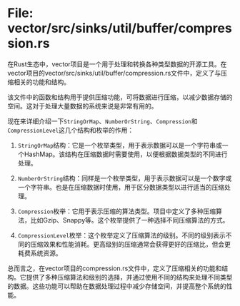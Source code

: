 # File: vector/src/sinks/util/buffer/compression.rs

在Rust生态中，vector项目是一个用于处理和转换各种类型数据的开源工具。在vector项目的vector/src/sinks/util/buffer/compression.rs文件中，定义了与压缩相关的功能和结构。

该文件中的函数和结构用于提供压缩功能，可将数据进行压缩，以减少数据存储的空间。这对于处理大量数据的系统来说是非常有用的。

现在来详细介绍一下`StringOrMap`、`NumberOrString`、`Compression`和`CompressionLevel`这几个结构和枚举的作用：

1. `StringOrMap`结构：它是一个枚举类型，用于表示数据可以是一个字符串或一个HashMap。该结构在压缩数据时需要使用，以便根据数据类型的不同进行处理。

2. `NumberOrString`结构：同样是一个枚举类型，用于表示数据可以是一个数字或一个字符串。也是在压缩数据时使用，用于区分数据类型以进行适当的压缩处理。

3. `Compression`枚举：它用于表示压缩的算法类型。项目中定义了多种压缩算法，比如Gzip、Snappy等。这个枚举提供了一种选择不同压缩算法的方式。

4. `CompressionLevel`枚举：这个枚举定义了压缩算法的级别。不同的级别表示不同的压缩效果和性能消耗。更高级别的压缩通常会获得更好的压缩比，但会更耗费系统资源。

总而言之，在vector项目的compression.rs文件中，定义了压缩相关的功能和结构。它提供了多种压缩算法和级别的选择，并通过使用不同的结构来处理不同类型的数据。这些功能可以帮助在数据处理过程中减少存储空间，并提高整个系统的性能。

